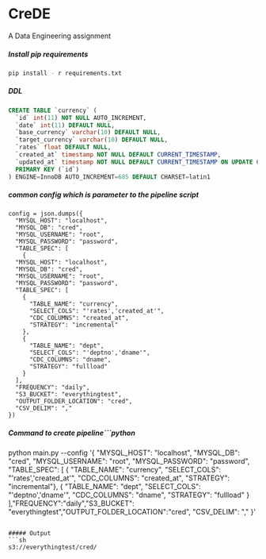# CreDE
A Data Engineering assignment

##### Install pip requirements
```sh
pip install - r requirements.txt
```
##### DDL
```SQL
CREATE TABLE `currency` (
  `id` int(11) NOT NULL AUTO_INCREMENT,
  `date` int(11) DEFAULT NULL,
  `base_currency` varchar(10) DEFAULT NULL,
  `target_currency` varchar(10) DEFAULT NULL,
  `rates` float DEFAULT NULL,
  `created_at` timestamp NOT NULL DEFAULT CURRENT_TIMESTAMP,
  `updated_at` timestamp NOT NULL DEFAULT CURRENT_TIMESTAMP ON UPDATE CURRENT_TIMESTAMP,
  PRIMARY KEY (`id`)
) ENGINE=InnoDB AUTO_INCREMENT=685 DEFAULT CHARSET=latin1
```
##### common config which is parameter to the pipeline script
```
config = json.dumps({
  "MYSQL_HOST": "localhost",
  "MYSQL_DB": "cred",
  "MYSQL_USERNAME": "root",
  "MYSQL_PASSWORD": "password",
  "TABLE_SPEC": [
    {
  "MYSQL_HOST": "localhost",
  "MYSQL_DB": "cred",
  "MYSQL_USERNAME": "root",
  "MYSQL_PASSWORD": "password",
  "TABLE_SPEC": [
    {
      "TABLE_NAME": "currency",
      "SELECT_COLS": "'rates','created_at'",
      "CDC_COLUMNS": "created_at",
      "STRATEGY": "incremental"
    },
    {
      "TABLE_NAME": "dept",
      "SELECT_COLS": "'deptno','dname'",
      "CDC_COLUMNS": "dname",
      "STRATEGY": "fullload"
    }
  ],
  "FREQUENCY": "daily",
  "S3_BUCKET": "everythingtest",
  "OUTPUT_FOLDER_LOCATION": "cred",
  "CSV_DELIM": ","
})
```
##### Command to create pipeline```python
python main.py --config '{ "MYSQL_HOST": "localhost", "MYSQL_DB": "cred", "MYSQL_USERNAME": "root", "MYSQL_PASSWORD": "password", "TABLE_SPEC": [ { "TABLE_NAME": "currency", "SELECT_COLS": "'rates','created_at'", "CDC_COLUMNS": "created_at", "STRATEGY": "incremental"}, { "TABLE_NAME": "dept", "SELECT_COLS": "'deptno','dname'", "CDC_COLUMNS": "dname", "STRATEGY": "fullload" } ],"FREQUENCY":"daily","S3_BUCKET": "everythingtest","OUTPUT_FOLDER_LOCATION":"cred", "CSV_DELIM": "," }'
```

##### Output
```sh
s3://everythingtest/cred/
```
